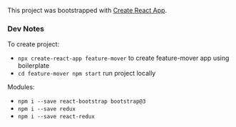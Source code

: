 This project was bootstrapped with [Create React App](https://github.com/facebookincubator/create-react-app).

### Dev Notes

To create project:
- `npx create-react-app feature-mover` to create feature-mover app using boilerplate
- `cd feature-mover npm start` run project locally

Modules:
- `npm i --save react-bootstrap bootstrap@3`
- `npm i --save redux`
- `npm i --save react-redux`



